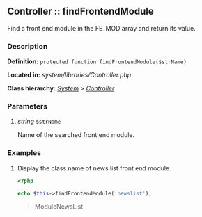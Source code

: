 
Controller :: findFrontendModule
-------------------------------------------

Find a front end module in the FE_MOD array and return its value.


### Description ###

**Definition:** `protected function findFrontendModule($strName)`

**Located in:** *system/libraries/Controller.php*

**Class hierarchy:** *[System](../System.php) > [Controller](../Controller.php)*


### Parameters ###

1. *string* `$strName`

	Name of the searched front end module.
	

### Examples ###

1. Display the class name of news list front end module

	```php
	<?php

	echo $this->findFrontendModule('newslist');
	```
	> ModuleNewsList


